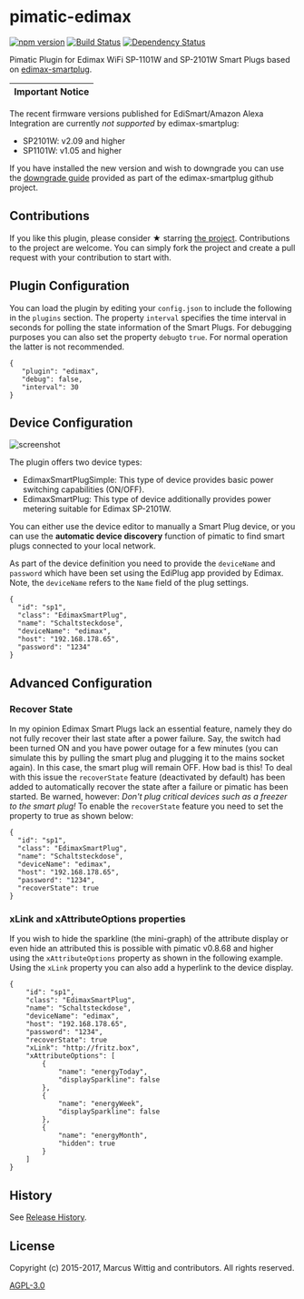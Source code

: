 # pimatic-edimax


[![npm version](https://badge.fury.io/js/pimatic-edimax.svg)](http://badge.fury.io/js/pimatic-edimax)
[![Build Status](https://travis-ci.org/mwittig/pimatic-edimax.svg?branch=master)](https://travis-ci.org/mwittig/pimatic-edimax)
[![Dependency Status](https://david-dm.org/mwittig/pimatic-edimax/status.svg)](https://david-dm.org/mwittig/pimatic-edimax)

Pimatic Plugin for Edimax WiFi SP-1101W and SP-2101W Smart Plugs based on 
 [edimax-smartplug](https://github.com/mwittig/edimax-smartplug). 
 
| Important Notice |
|------------------|
The recent firmware versions published for EdiSmart/Amazon Alexa Integration 
are currently *not supported* by edimax-smartplug:
* SP2101W: v2.09 and higher
* SP1101W: v1.05 and higher

If you have installed the new version and wish to downgrade you can use the 
[downgrade guide](https://github.com/mwittig/edimax-smartplug/blob/master/Downgrade.md) provided 
as part of the edimax-smartplug github project.

## Contributions

If you like this plugin, please consider &#x2605; starring 
[the project](https://github.com/mwittig/pimatic-edimax). Contributions to the project are  welcome. 
You can simply fork the project and create a pull request with your contribution to start with. 

## Plugin Configuration

You can load the plugin by editing your `config.json` to include the following in the `plugins` section. The property
 `interval` specifies the time interval in seconds for polling the state information of the Smart Plugs. For debugging
 purposes you can also set the property `debug`to `true`. For normal operation the latter is not recommended.

    { 
       "plugin": "edimax",
       "debug": false,
       "interval": 30
    }
    
## Device Configuration


![screenshot](https://raw.githubusercontent.com/mwittig/pimatic-edimax/master/screenshot-1.png)

The plugin offers two device types:
                                                                   
* EdimaxSmartPlugSimple: This type of device provides basic power switching capabilities (ON/OFF). 
* EdimaxSmartPlug: This type of device additionally provides power metering suitable for Edimax SP-2101W.

You can either use the device editor to manually a Smart Plug device, or you can use the **automatic device discovery** 
function of pimatic to find smart plugs connected to your local network. 

As part of the device definition you need to provide the `deviceName` and `password` which have been set using the 
EdiPlug app provided by Edimax. Note, the `deviceName` refers to the `Name` field of the plug settings.

    {
      "id": "sp1",
      "class": "EdimaxSmartPlug",
      "name": "Schaltsteckdose",
      "deviceName": "edimax",
      "host": "192.168.178.65",
      "password": "1234"
    }
       
## Advanced Configuration

### Recover State
    
In my opinion Edimax Smart Plugs lack an essential feature, namely they do not fully recover their last state after a 
power failure. Say, the switch had been turned ON and you have power outage for a few minutes (you can simulate this by 
pulling the smart plug and plugging it to the mains socket again). In this case, the smart plug will remain OFF. How bad 
is this! To deal with this issue the `recoverState` feature (deactivated by default) has been added to automatically 
recover the state after a failure or pimatic has been started. Be warned, however: *Don't plug critical devices such 
as a freezer to the smart plug!* To enable the `recoverState` feature you need to set the property to true as 
shown below:

    {
      "id": "sp1",
      "class": "EdimaxSmartPlug",
      "name": "Schaltsteckdose",
      "deviceName": "edimax",
      "host": "192.168.178.65",
      "password": "1234",
      "recoverState": true
    }

### xLink and xAttributeOptions properties

If you wish to hide the sparkline (the mini-graph) of the attribute display or even hide an attributed this is possible 
 with pimatic v0.8.68 and higher using the `xAttributeOptions` property as shown in the following example. Using the 
 `xLink` property you can also add a hyperlink to the device display.
 
    {
        "id": "sp1",
        "class": "EdimaxSmartPlug",
        "name": "Schaltsteckdose",
        "deviceName": "edimax",
        "host": "192.168.178.65",
        "password": "1234",
        "recoverState": true
        "xLink": "http://fritz.box",
        "xAttributeOptions": [
            {
                "name": "energyToday",
                "displaySparkline": false
            },
            {
                "name": "energyWeek",
                "displaySparkline": false
            },
            {
                "name": "energyMonth",
                "hidden": true
            }
        ]
    }
    

## History

See [Release History](https://github.com/mwittig/pimatic-edimax/blob/master/HISTORY.md).

## License 

Copyright (c) 2015-2017, Marcus Wittig and contributors. All rights reserved.

[AGPL-3.0](https://github.com/mwittig/pimatic-edimax/blob/master/LICENSE)